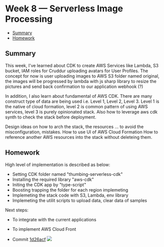 # Week 8 — Serverless Image Processing


- [Summary](#summary)
- [Homework](#homework)

## Summary
This week, I've learned about CDK to create AWS Services like Lambda, S3 bucket, IAM roles for Cruddur uploading avatars for User Profiles. The concept for now is user uploading images to AWS S3 folder named original, the images will be progressed by lambda with js sharp library to resize the pictures and send back confirmation to our application webhook (?)

In addition, I also learn about fundamental of AWS CDK. There are many construct type of data are being used i.e. Level 1, Level 2, Level 3. Level 1 is the native of cloud formation, level 2 is common pattern of using AWS services, level 3 is purely opinionated stack. Also how to leverage aws cdk synth to check the stack before deployment.

Design ideas on how to arch the stack, the resources ... to avoid the misconfiguration, mistakes.
How to use UI of AWS Cloud Formation
How to reference another AWS resources into the stack without deleteing them.

## Homework

High level of implementation is described as below:
- Setting CDK folder named "thumbing-serverless-cdk"
- Installing the required library "aws-cdk"
- Initing the CDK app by "type-script"
- Boosting trapping the folder for each region implemeting
- Implemeting the stack code with S3, Lambda, env library
- Implemeting the utilit scripts to upload data, clear data of samples

Next steps:
- To integrate with the current applications
- To implement AWS Cloud Front




- Commit [1d26acf](https://github.com/lhviet204/aws-bootcamp-cruddur-2023/commit/1d26acf5fef57905e8c1aa231279abbe89ad3284)
![](./assets/week2/)
